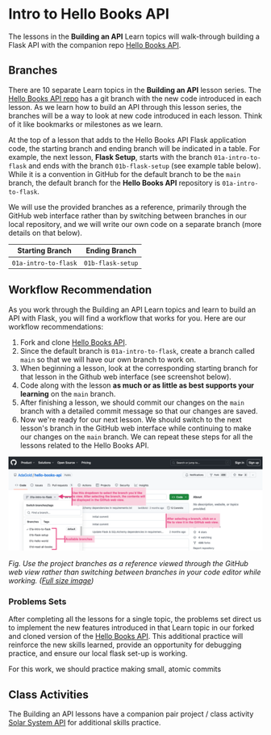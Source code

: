 # Intro to Hello Books API

The lessons in the **Building an API** Learn topics will walk-through building a Flask API with the companion repo [Hello Books API](https://github.com/AdaGold/hello-books-api).

<!-- FLASK UPDATE -->
<!-- <iframe src="https://adaacademy.hosted.panopto.com/Panopto/Pages/Embed.aspx?pid=3baea592-08f8-48eb-beb4-ae6a012e05e8&autoplay=false&offerviewer=true&showtitle=true&showbrand=true&captions=true&interactivity=all" height="405" width="720" style="border: 1px solid #464646;" allowfullscreen allow="autoplay"></iframe> -->

## Branches

There are 10 separate Learn topics in the **Building an API** lesson series. The [Hello Books API repo](https://github.com/AdaGold/hello-books-api) has a git branch with the new code introduced in each lesson. As we learn how to build an API through this lesson series, the branches will be a way to look at new code introduced in each lesson. Think of it like bookmarks or milestones as we learn.

At the top of a lesson that adds to the Hello Books API Flask application code, the starting branch and ending branch will be indicated in a table. For example, the next lesson, **Flask Setup**, starts with the branch `01a-intro-to-flask` and ends with the branch `01b-flask-setup` (see example table below). While it is a convention in GitHub for the default branch to be the `main` branch, the default branch for the **Hello Books API** repository is `01a-intro-to-flask`.

We will use the provided branches as a reference, primarily through the GitHub web interface rather than by switching between branches in our local repository, and we will write our own code on a separate branch (more details on that below).

| Starting Branch | Ending Branch|
|--|--|
|`01a-intro-to-flask` |`01b-flask-setup`|

## Workflow Recommendation

As you work through the Building an API Learn topics and learn to build an API with Flask, you will find a workflow that works for you. Here are our workflow recommendations:

1. Fork and clone [Hello Books API](https://github.com/AdaGold/hello-books-api).
2. Since the default branch is `01a-intro-to-flask`, create a branch called `main` so that we will have our own branch to work on.
3. When beginning a lesson, look at the corresponding starting branch for that lesson in the Github web interface (see screenshot below).
4. Code along with the lesson **as much or as little as best supports your learning** on the `main` branch. 
5. After finishing a lesson, we should commit our changes on the `main` branch with a detailed commit message so that our changes are saved.
6. Now we're ready for our next lesson. We should switch to the next lesson's branch in the GitHub web interface while continuing to make our changes on the `main` branch. We can repeat these steps for all the lessons related to the Hello Books API.
   
![Explanation for how to view branch contents within the GitHub web view. The branch dropdown (displaying `01a-intro-to-flask` by default) is labeled "Use this dropdown to select the branch you'd like to view. After selecting the branch, the contents will be displayed in the GitHub web view." The list of branches is labeled "Available branches." A general info box states "After selecting a branch, click on a file to view it in the GitHub web view."](../assets/building-an-api/hello-books-api-branches-in-github.png)

_Fig. Use the project branches as a reference viewed through the GitHub web view rather than switching between branches in your code editor while working. ([Full size image](../assets/building-an-api/hello-books-api-branches-in-github.png))_

### Problems Sets

After completing all the lessons for a single topic, the problems set direct us to implement the new features introduced in that Learn topic in our forked and cloned version of the [Hello Books API](https://github.com/AdaGold/hello-books-api). This additional practice will reinforce the new skills learned, provide an opportunity for debugging practice, and ensure our local flask set-up is working.

For this work, we should practice making small, atomic commits

## Class Activities

The Building an API lessons have a companion pair project / class activity [Solar System API](https://github.com/AdaGold/solar-system-api) for additional skills practice.